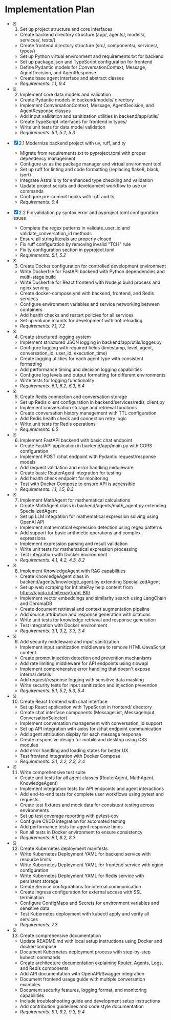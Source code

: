 # Implementation Plan

- [x] 1. Set up project structure and core interfaces
  - Create backend directory structure (app/, agents/, models/, services/, tests/)
  - Create frontend directory structure (src/, components/, services/, types/)
  - Set up Python virtual environment and requirements.txt for backend
  - Set up package.json and TypeScript configuration for frontend
  - Define Pydantic models for ConversationContext, Message, AgentDecision, and AgentResponse
  - Create base agent interface and abstract classes
  - _Requirements: 1.1, 9.4_

- [x] 2. Implement core data models and validation
  - Create Pydantic models in backend/models/ directory
  - Implement ConversationContext, Message, AgentDecision, and AgentResponse classes
  - Add input validation and sanitization utilities in backend/app/utils/
  - Create TypeScript interfaces for frontend in types/
  - Write unit tests for data model validation
  - _Requirements: 5.1, 5.2, 5.3_

- [x] 2.1 Modernize backend project with uv, ruff, and ty
  - Migrate from requirements.txt to pyproject.toml with proper dependency management
  - Configure uv as the package manager and virtual environment tool
  - Set up ruff for linting and code formatting (replacing flake8, black, isort)
  - Integrate Astral's ty for enhanced type checking and validation
  - Update project scripts and development workflow to use uv commands
  - Configure pre-commit hooks with ruff and ty
  - _Requirements: 9.4_

- [x] 2.2 Fix validation.py syntax error and pyproject.toml configuration issues

  - Complete the regex patterns in validate_user_id and validate_conversation_id methods
  - Ensure all string literals are properly closed
  - Fix ruff configuration by removing invalid "TCH" rule
  - Fix ty configuration section in pyproject.toml
  - _Requirements: 5.1, 5.2_

- [x] 3. Create Docker configuration for controlled development environment

  - Write Dockerfile for FastAPI backend with Python dependencies and multi-stage build
  - Write Dockerfile for React frontend with Node.js build process and nginx serving
  - Create docker-compose.yml with backend, frontend, and Redis services
  - Configure environment variables and service networking between containers
  - Add health checks and restart policies for all services
  - Set up volume mounts for development with hot reloading
  - _Requirements: 7.1, 7.2_

- [x] 4. Create structured logging system

  - Implement structured JSON logging in backend/app/utils/logger.py
  - Configure logging with required fields (timestamp, level, agent, conversation_id, user_id, execution_time)
  - Create logging utilities for each agent type with consistent formatting
  - Add performance timing and decision logging capabilities
  - Configure log levels and output formatting for different environments
  - Write tests for logging functionality
  - _Requirements: 6.1, 6.2, 6.3, 6.4_

- [x] 5. Create Redis connection and conversation storage

  - Set up Redis client configuration in backend/services/redis_client.py
  - Implement conversation storage and retrieval functions
  - Create conversation history management with TTL configuration
  - Add Redis health check and connection retry logic
  - Write unit tests for Redis operations
  - _Requirements: 6.5_

- [x] 6. Implement FastAPI backend with basic chat endpoint

  - Create FastAPI application in backend/app/main.py with CORS configuration
  - Implement POST /chat endpoint with Pydantic request/response models
  - Add request validation and error handling middleware
  - Create basic RouterAgent integration for testing
  - Add health check endpoint for monitoring
  - Test with Docker Compose to ensure API is accessible
  - _Requirements: 1.1, 1.5, 8.3_

- [x] 7. Implement MathAgent for mathematical calculations

  - Create MathAgent class in backend/agents/math_agent.py extending SpecializedAgent
  - Set up LLM integration for mathematical expression solving using OpenAI API
  - Implement mathematical expression detection using regex patterns
  - Add support for basic arithmetic operations and complex expressions
  - Implement expression parsing and result validation
  - Write unit tests for mathematical expression processing
  - Test integration with Docker environment
  - _Requirements: 4.1, 4.2, 4.3, 8.2_

- [x] 8. Implement KnowledgeAgent with RAG capabilities

  - Create KnowledgeAgent class in backend/agents/knowledge_agent.py extending SpecializedAgent
  - Set up web scraping for InfinitePay help content from <https://ajuda.infinitepay.io/pt-BR/>
  - Implement vector embeddings and similarity search using LangChain and ChromaDB
  - Create document retrieval and context augmentation pipeline
  - Add source attribution and response generation with citations
  - Write unit tests for knowledge retrieval and response generation
  - Test integration with Docker environment
  - _Requirements: 3.1, 3.2, 3.3, 3.4_

- [x] 9. Add security middleware and input sanitization

  - Implement input sanitization middleware to remove HTML/JavaScript content
  - Create prompt injection detection and prevention mechanisms
  - Add rate limiting middleware for API endpoints using slowapi
  - Implement comprehensive error handling that doesn't expose internal details
  - Add request/response logging with sensitive data masking
  - Write security tests for input sanitization and injection prevention
  - _Requirements: 5.1, 5.2, 5.3, 5.4_

- [x] 10. Create React frontend with chat interface

  - Set up React application with TypeScript in frontend/ directory
  - Create chat interface components (MessageList, MessageInput, ConversationSelector)
  - Implement conversation management with conversation_id support
  - Set up API integration with axios for /chat endpoint communication
  - Add agent attribution display for each message response
  - Create responsive design for mobile and desktop using CSS modules
  - Add error handling and loading states for better UX
  - Test frontend integration with Docker Compose
  - _Requirements: 2.1, 2.2, 2.3, 2.4_

- [x] 11. Write comprehensive test suite

  - Create unit tests for all agent classes (RouterAgent, MathAgent, KnowledgeAgent)
  - Implement integration tests for API endpoints and agent interactions
  - Add end-to-end tests for complete user workflows using pytest and requests
  - Create test fixtures and mock data for consistent testing across environments
  - Set up test coverage reporting with pytest-cov
  - Configure CI/CD integration for automated testing
  - Add performance tests for agent response times
  - Run all tests in Docker environment to ensure consistency
  - _Requirements: 8.1, 8.2, 8.3_

- [x] 12. Create Kubernetes deployment manifests

  - Write Kubernetes Deployment YAML for backend service with resource limits
  - Write Kubernetes Deployment YAML for frontend service with nginx configuration
  - Write Kubernetes Deployment YAML for Redis service with persistent storage
  - Create Service configurations for internal communication
  - Create Ingress configuration for external access with SSL termination
  - Configure ConfigMaps and Secrets for environment variables and sensitive data
  - Test Kubernetes deployment with kubectl apply and verify all services
  - _Requirements: 7.3_

- [x] 13. Create comprehensive documentation


  - Update README.md with local setup instructions using Docker and docker-compose
  - Document Kubernetes deployment process with step-by-step kubectl commands
  - Create architecture documentation explaining Router, Agents, Logs, and Redis components
  - Add API documentation with OpenAPI/Swagger integration
  - Document frontend usage guide with multiple conversation examples
  - Document security features, logging format, and monitoring capabilities
  - Include troubleshooting guide and development setup instructions
  - Add contribution guidelines and code style documentation
  - _Requirements: 9.1, 9.2, 9.3, 9.4_
